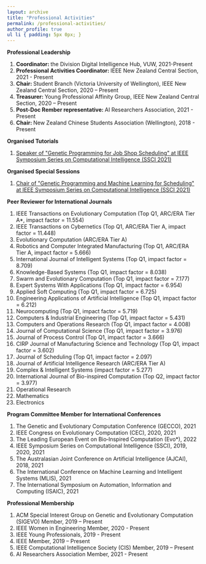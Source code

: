 ```yaml
---
layout: archive
title: "Professional Activities"
permalink: /professional-activities/
author_profile: true
ul li { padding: 5px 0px; }
---
```

**Professional Leadership**
<ol>
<li> <b> Coordinator: </b> the Division Digital Intelligence Hub, VUW, 2021-Present </li>
<li> <b> Professional Activities Coordinator: </b> IEEE New Zealand Central Section, 2021 - Present </li>
<li> <b> Chair: </b> Student Branch (Victoria University of Wellington), IEEE New Zealand Central Section, 2020 – Present </li>
<li> <b> Treasurer: </b> Young Professional Affinity Group, IEEE New Zealand Central Section, 2020 – Present </li>
<li> <b> Post-Doc Rember representative: </b> AI Researchers Association, 2021 - Present </li>
<li> <b> Chair: </b> New Zealand Chinese Students Association (Wellington), 2018 - Present </li>
</ol>

**Organised Tutorials**
<ol>
<li> <a href="https://attend.ieee.org/ssci-2021/tutorial-genetic-programming-for-job-shop-scheduling/"> Speaker of "Genetic Programming for Job Shop Scheduling" at IEEE Symposium Series on Computational Intelligence (SSCI 2021) </a> </li> 
</ol>

**Organised Special Sessions**
<ol>
<li> <a href="https://attend.ieee.org/ssci-2021/special-session-genetic-programming-and-machine-learning-for-scheduling/"> Chair of "Genetic Programming and Machine Learning for Scheduling" at IEEE Symposium Series on Computational Intelligence (SSCI 2021) </a> </li>
</ol>


**Peer Reviewer for International Journals**
<ol>
<li> IEEE Transactions on Evolutionary Computation (Top Q1, ARC/ERA Tier A*, impact factor = 11.554) </li>
<li> IEEE Transactions on Cybernetics (Top Q1, ARC/ERA Tier A, impact factor = 11.448) </li>
<li> Evolutionary Computation (ARC/ERA Tier A) </li>
<li> Robotics and Computer Integrated Manufacturing (Top Q1, ARC/ERA Tier A, impact factor = 5.666) </li>
<li> International Journal of Intelligent Systems (Top Q1, impact factor = 8.709) </li>
<li> Knowledge-Based Systems (Top Q1, impact factor = 8.038) </li>
<li> Swarm and Evolutionary Computation (Top Q1, impact factor = 7.177) </li>
<li> Expert Systems With Applications (Top Q1, impact factor = 6.954) </li>
<li> Applied Soft Computing (Top Q1, impact factor = 6.725) </li>
<li> Engineering Applications of Artificial Intelligence (Top Q1, impact factor = 6.212) </li>
<li> Neurocomputing (Top Q1, impact factor = 5.719) </li>  
<li> Computers & Industrial Engineering (Top Q1, impact factor = 5.431) </li> 
<li> Computers and Operations Research (Top Q1, impact factor = 4.008) </li>
<li> Journal of Computational Science (Top Q1, impact factor = 3.976) </li> 
<li> Journal of Process Control (Top Q1, impact factor = 3.666) </li>  
<li> CIRP Journal of Manufacturing Science and Technology (Top Q1, impact factor = 3.602) </li> 
<li> Journal of Scheduling (Top Q1, impact factor = 2.097) </li>
<li> Journal of Artificial Intelligence Research (ARC/ERA Tier A) </li>
<li> Complex & Intelligent Systems (impact factor = 5.277) </li>
<li> International Journal of Bio-inspired Computation (Top Q2, impact factor = 3.977) </li>
<li> Operational Research </li>
<li> Mathematics </li>
<li> Electronics </li>
</ol>


**Program Committee Member for International Conferences**
<ol>
<li> The Genetic and Evolutionary Computation Conference (GECCO), 2021 </li>
<li> IEEE Congress on Evolutionary Computation (CEC), 2020, 2021 </li>
<li> The Leading European Event on Bio‑Inspired Computation (Evo*), 2022 </li>
<li> IEEE Symposium Series on Computational Intelligence (SSCI), 2019, 2020, 2021 </li>
<li> The Australasian Joint Conference on Artificial Intelligence (AJCAI), 2018, 2021 </li>
<li> The International Conference on Machine Learning and Intelligent Systems (MLIS), 2021 </li>
<li> The International Symposium on Automation, Information and Computing (ISAIC), 2021 </li>
</ol>

**Professional Membership**
<ol>
<li> ACM Special Interest Group on Genetic and Evolutionary Computation (SIGEVO) Member, 2019 – Present </li>
<li> IEEE Women in Engineering Member, 2020 - Present </li>
<li> IEEE Young Professionals, 2019 - Present </li>
<li> IEEE Member, 2019 – Present </li>
<li> IEEE Computational Intelligence Society (CIS) Member, 2019 – Present </li>
<li> AI Researchers Association Member, 2021 - Present </li>
</ol>
